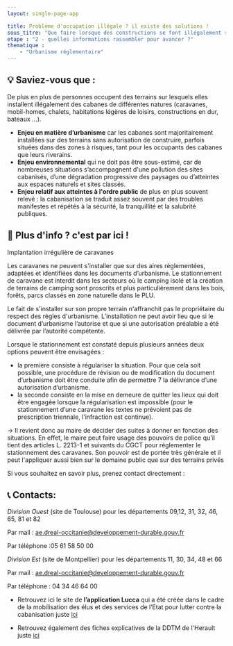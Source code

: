 ```yaml
---
layout: single-page-app

title: Problème d'occupation illégale ? il existe des solutions !
sous_titre: "Que faire lorsque des constructions se font illégalement sur des terrains privés"
etape : "2 - quelles informations rassembler pour avancer ?"
thematique :
    - "Urbanisme réglementaire"
---
```


## 💡 Saviez-vous que :

De plus en plus de personnes occupent des terrains sur lesquels elles installent illégalement des cabanes de différentes natures (caravanes, mobil-homes, chalets, habitations légères de loisirs, constructions en dur, bateaux …).

- **Enjeu en matière d’urbanisme** car les cabanes sont majoritairement installées sur des terrains sans autorisation de construire, parfois situées dans des zones à risques, tant pour les occupants des cabanes que leurs riverains.
- **Enjeu environnemental** qui ne doit pas être sous-estimé, car de nombreuses situations s’accompagnent d'une pollution des sites cabanisés, d’une dégradation progressive des paysages ou d’atteintes aux espaces naturels et sites classés.
- **Enjeu relatif aux atteintes à l'ordre public** de plus en plus souvent relevé : la cabanisation se traduit assez souvent par des troubles manifestes et répétés à la sécurité, la tranquillité et la salubrité publiques.


## 🚀 Plus d'info ? c'est par ici !

Implantation irrégulière de caravanes

Les caravanes ne peuvent s'installer que sur des aires réglementées, adaptées et identifiées dans les documents d’urbanisme. Le stationnement de caravane est interdit dans les secteurs où le camping isolé et la création de terrains de camping sont proscrits et plus particulièrement dans les bois, forêts, parcs classés en zone naturelle dans le PLU.

Le fait de s'installer sur son propre terrain n'affranchit pas le propriétaire du respect des règles d'urbanisme. L’installation ne peut avoir lieu que si le document d’urbanisme l’autorise et que si une autorisation préalable a été délivrée par l’autorité compétente.

Lorsque le stationnement est constaté depuis plusieurs années deux options peuvent être envisagées :

- la première consiste à régulariser la situation. Pour que cela soit possible, une procédure de révision ou de modification du document d’urbanisme doit être conduite afin de permettre 7 la délivrance d’une autorisation d’urbanisme.
- la seconde consiste en la mise en demeure de quitter les lieux qui doit être engagée lorsque la régularisation est impossible (pour le stationnement d’une caravane les textes ne prévoient pas de prescription triennale, l’infraction est continue).

→ Il revient donc au maire de décider des suites à donner en fonction des situations. En effet, le maire peut faire usage des pouvoirs de police qu’il tient des articles L. 2213-1 et suivants du CGCT pour réglementer le stationnement des caravanes. Son pouvoir est de portée très générale et il peut l'appliquer aussi bien sur le domaine public que sur des terrains privés


Si vous souhaitez en savoir plus, prenez contact directement  :

## 📞  Contacts:

*Division Ouest* (site de Toulouse) pour les départements 09,12, 31, 32, 46, 65, 81 et 82

Par mail : ae.dreal-occitanie@developpement-durable.gouv.fr

Par téléphone :05 61 58 50 00

*Division Est* (site de Montpellier) pour les départements 11, 30, 34, 48 et 66

Par mail : ae.dreal-occitanie@developpement-durable.gouv.fr

Par téléphone : 04 34 46 64 00

- Retrouvez ici le site de **l’application Lucca** qui a été créée dans le cadre de la mobilisation des élus et des services de l’Etat pour lutter contre la cabanisation juste [ici](https://numeric-wave.eu/projets/lucca)

- Retrouvez également des fiches explicatives de la DDTM de l'Herault juste [ici](https://www.herault.gouv.fr/content/download/30343/209309/file/Fiches%20cabanisation.pdf)
